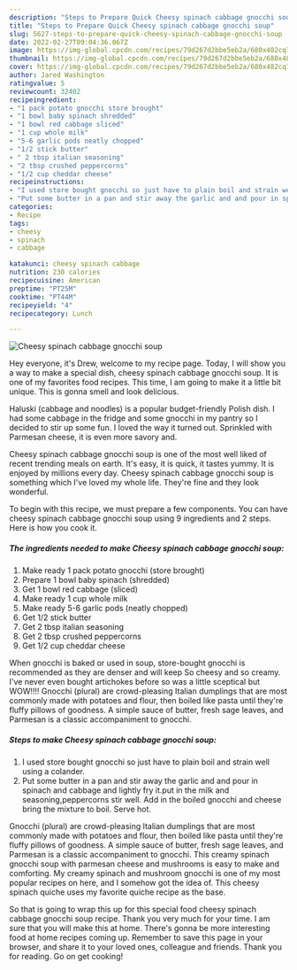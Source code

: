 ```yaml
---
description: "Steps to Prepare Quick Cheesy spinach cabbage gnocchi soup"
title: "Steps to Prepare Quick Cheesy spinach cabbage gnocchi soup"
slug: 5627-steps-to-prepare-quick-cheesy-spinach-cabbage-gnocchi-soup
date: 2022-02-27T09:04:36.067Z
image: https://img-global.cpcdn.com/recipes/79d267d2bbe5eb2a/680x482cq70/cheesy-spinach-cabbage-gnocchi-soup-recipe-main-photo.jpg
thumbnail: https://img-global.cpcdn.com/recipes/79d267d2bbe5eb2a/680x482cq70/cheesy-spinach-cabbage-gnocchi-soup-recipe-main-photo.jpg
cover: https://img-global.cpcdn.com/recipes/79d267d2bbe5eb2a/680x482cq70/cheesy-spinach-cabbage-gnocchi-soup-recipe-main-photo.jpg
author: Jared Washington
ratingvalue: 5
reviewcount: 32402
recipeingredient:
- "1 pack potato gnocchi store brought"
- "1 bowl baby spinach shredded"
- "1 bowl red cabbage sliced"
- "1 cup whole milk"
- "5-6 garlic pods neatly chopped"
- "1/2 stick butter"
- " 2 tbsp italian seasoning"
- "2 tbsp crushed peppercorns"
- "1/2 cup cheddar cheese"
recipeinstructions:
- "I used store bought gnocchi so just have to plain boil and strain well using a colander."
- "Put some butter in a pan and stir away the garlic and and pour in spinach and cabbage and lightly fry it.put in the milk and seasoning,peppercorns stir well. Add in the boiled gnocchi and cheese bring the mixture to boil. Serve hot."
categories:
- Recipe
tags:
- cheesy
- spinach
- cabbage

katakunci: cheesy spinach cabbage 
nutrition: 230 calories
recipecuisine: American
preptime: "PT25M"
cooktime: "PT44M"
recipeyield: "4"
recipecategory: Lunch

---
```



![Cheesy spinach cabbage gnocchi soup](https://img-global.cpcdn.com/recipes/79d267d2bbe5eb2a/680x482cq70/cheesy-spinach-cabbage-gnocchi-soup-recipe-main-photo.jpg)

Hey everyone, it's Drew, welcome to my recipe page. Today, I will show you a way to make a special dish, cheesy spinach cabbage gnocchi soup. It is one of my favorites food recipes. This time, I am going to make it a little bit unique. This is gonna smell and look delicious.

Haluski (cabbage and noodles) is a popular budget-friendly Polish dish. I had some cabbage in the fridge and some gnocchi in my pantry so I decided to stir up some fun. I loved the way it turned out. Sprinkled with Parmesan cheese, it is even more savory and.

Cheesy spinach cabbage gnocchi soup is one of the most well liked of recent trending meals on earth. It's easy, it is quick, it tastes yummy. It is enjoyed by millions every day. Cheesy spinach cabbage gnocchi soup is something which I've loved my whole life. They're fine and they look wonderful.


To begin with this recipe, we must prepare a few components. You can have cheesy spinach cabbage gnocchi soup using 9 ingredients and 2 steps. Here is how you cook it.

<!--inarticleads1-->

##### The ingredients needed to make Cheesy spinach cabbage gnocchi soup:

1. Make ready 1 pack potato gnocchi (store brought)
1. Prepare 1 bowl baby spinach (shredded)
1. Get 1 bowl red cabbage (sliced)
1. Make ready 1 cup whole milk
1. Make ready 5-6 garlic pods (neatly chopped)
1. Get 1/2 stick butter
1. Get  2 tbsp italian seasoning
1. Get 2 tbsp crushed peppercorns
1. Get 1/2 cup cheddar cheese


When gnocchi is baked or used in soup, store-bought gnocchi is recommended as they are denser and will keep So cheesy and so creamy. I&#39;ve never even bought artichokes before so was a little sceptical but WOW!!!! Gnocchi (plural) are crowd-pleasing Italian dumplings that are most commonly made with potatoes and flour, then boiled like pasta until they&#39;re fluffy pillows of goodness. A simple sauce of butter, fresh sage leaves, and Parmesan is a classic accompaniment to gnocchi. 

<!--inarticleads2-->

##### Steps to make Cheesy spinach cabbage gnocchi soup:

1. I used store bought gnocchi so just have to plain boil and strain well using a colander.
1. Put some butter in a pan and stir away the garlic and and pour in spinach and cabbage and lightly fry it.put in the milk and seasoning,peppercorns stir well. Add in the boiled gnocchi and cheese bring the mixture to boil. Serve hot.


Gnocchi (plural) are crowd-pleasing Italian dumplings that are most commonly made with potatoes and flour, then boiled like pasta until they&#39;re fluffy pillows of goodness. A simple sauce of butter, fresh sage leaves, and Parmesan is a classic accompaniment to gnocchi. This creamy spinach gnocchi soup with parmesan cheese and mushrooms is easy to make and comforting. My creamy spinach and mushroom gnocchi is one of my most popular recipes on here, and I somehow got the idea of. This cheesy spinach quiche uses my favorite quiche recipe as the base. 

So that is going to wrap this up for this special food cheesy spinach cabbage gnocchi soup recipe. Thank you very much for your time. I am sure that you will make this at home. There's gonna be more interesting food at home recipes coming up. Remember to save this page in your browser, and share it to your loved ones, colleague and friends. Thank you for reading. Go on get cooking!
